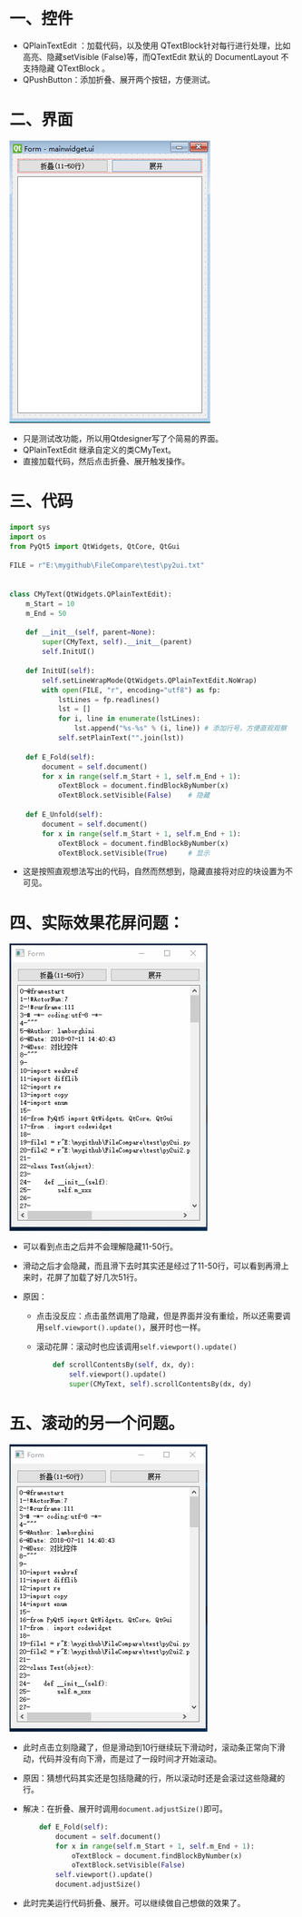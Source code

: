 # 一、控件

- QPlainTextEdit ：加载代码，以及使用 QTextBlock针对每行进行处理，比如高亮、隐藏setVisible (False)等，而QTextEdit 默认的 DocumentLayout 不支持隐藏 QTextBlock 。
- QPushButton：添加折叠、展开两个按钮，方便测试。

# 二、界面

![1533090127](1533090127.png)

- 只是测试改功能，所以用Qtdesigner写了个简易的界面。
- QPlainTextEdit 继承自定义的类CMyText。
- 直接加载代码，然后点击折叠、展开触发操作。

# 三、代码

```python
import sys
import os
from PyQt5 import QtWidgets, QtCore, QtGui

FILE = r"E:\mygithub\FileCompare\test\py2ui.txt"


class CMyText(QtWidgets.QPlainTextEdit):
    m_Start = 10
    m_End = 50

    def __init__(self, parent=None):
        super(CMyText, self).__init__(parent)
        self.InitUI()

    def InitUI(self):
        self.setLineWrapMode(QtWidgets.QPlainTextEdit.NoWrap)
        with open(FILE, "r", encoding="utf8") as fp:
            lstLines = fp.readlines()
            lst = []
            for i, line in enumerate(lstLines):
                lst.append("%s-%s" % (i, line)) # 添加行号，方便直观观察
            self.setPlainText("".join(lst))

    def E_Fold(self):
        document = self.document()
        for x in range(self.m_Start + 1, self.m_End + 1):
            oTextBlock = document.findBlockByNumber(x)
            oTextBlock.setVisible(False)	# 隐藏

    def E_Unfold(self):
        document = self.document()
        for x in range(self.m_Start + 1, self.m_End + 1):
            oTextBlock = document.findBlockByNumber(x)
            oTextBlock.setVisible(True)		# 显示
```

- 这是按照直观想法写出的代码，自然而然想到，隐藏直接将对应的块设置为不可见。



# 四、实际效果花屏问题：

![10-31-43-8-1-3074](10-31-43-8-1-3074.gif)

- 可以看到点击之后并不会理解隐藏11-50行。

- 滑动之后才会隐藏，而且滑下去时其实还是经过了11-50行，可以看到再滑上来时，花屏了加载了好几次51行。

- 原因：

  - 点击没反应：点击虽然调用了隐藏，但是界面并没有重绘，所以还需要调用`self.viewport().update()`，展开时也一样。

  - 滚动花屏：滚动时也应该调用`self.viewport().update() `

    ```python
        def scrollContentsBy(self, dx, dy):
            self.viewport().update()
            super(CMyText, self).scrollContentsBy(dx, dy)
    ```

    

# 五、滚动的另一个问题。

![11-0-40-8-1-8746](11-0-40-8-1-8746.gif)

- 此时点击立刻隐藏了，但是滑动到10行继续玩下滑动时，滚动条正常向下滑动，代码并没有向下滑，而是过了一段时间才开始滚动。

- 原因：猜想代码其实还是包括隐藏的行，所以滚动时还是会滚过这些隐藏的行。

- 解决：在折叠、展开时调用`document.adjustSize()`即可。

  ```python
      def E_Fold(self):
          document = self.document()
          for x in range(self.m_Start + 1, self.m_End + 1):
              oTextBlock = document.findBlockByNumber(x)
              oTextBlock.setVisible(False)
          self.viewport().update()
          document.adjustSize()
  ```

- 此时完美运行代码折叠、展开。可以继续做自己想做的效果了。